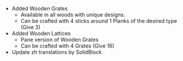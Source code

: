 * Added Wooden Grates
  * Available in all woods with unique designs.
  * Can be crafted with 4 sticks around 1 Planks of the desired type (Give 3)
* Added Wooden Lattices
  * Pane version of Wooden Grates
  * Can be crafted with 4 Grates (Give 16)
* Update zh translations by SolidBlock

